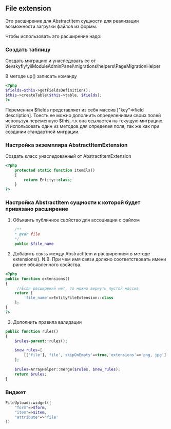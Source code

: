 ## File extension
Это расширение для AbstractItem сущности для реализации возможности загрузки файлов из формы.

Чтобы использовать это расширение надо:

### Создать таблицу

Создать миграцию и унаследовать ее от devskyfly\yiiModuleAdminPanel\migrations\helpers\PageMigrationHelper

В методе up() записать команду 

```php
<?php
$fields=$this->getFieldsDefinition();
$this->createTable($this->table, $fields);
?>
```

Переменная $fields представляет из себя массив ["key"=>field description]. 
Тоесть ее можно дополнить определениями своих полей используя переменную $this, т.к она ссылается на текущую миграцию. И использовать один из методов для определея поля, так же как при создании стандартной миграции.

### Настройка экземпляра AbstractItemExtension

Создать класс унаследованный от AbstractItemExtension

```php
<?php
	protected static function itemCls()
    {
        return Entity::class;
    }
?>
```

### Настройка AbstractItem сущности к которой будет привязано расширение

1. Объявить публичное свойство для ассоциации с файлом 

```php
	/**
	* @var file
	*/
	public $file_name
```
2. Добавить связь между AbstractItem и расширением в методе extensions(). 
N.B. При чем имя связи должно соответствовать имени ранее объявленного свойства.

```php
<?php
public function extensions()
{
	 //Если расширений нет, то можно вернуть пустой массив
    return [
        'file_name'=>EntityFileExtension::class
    ];
}
?>
```
3. Дополнить правила валидации

```php
public function rules()
{
    $rules=parent::rules();

    $new_rules=[
        [['file'],'file','skipOnEmpty'=>true,'extensions'=>'png, jpg']
    ];
    
    $rules=ArrayHelper::merge($rules, $new_rules);
    return $rules;
}
```
### Виджет

```php
FileUpload::widget([
    "form"=>$form,
    "item"=>$item,
    "attribute"=>'file'
])

```
